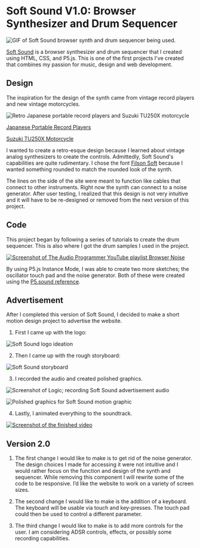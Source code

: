 # Soft Sound V1.0: Browser Synthesizer and Drum Sequencer

![GIF of Soft Sound browser synth and drum sequencer being used.](assets/readme/soft-sound-v1-demo.gif)

[Soft Sound](https://alextownson.github.io/soft-sound/) is a browser synthesizer and drum sequencer that I created using HTML, CSS, and P5.js. This is one of the first projects I've created that combines my passion for music, design and web development. 

## Design 

The inspiration for the design of the synth came from vintage record players and new vintage motorcycles. 

![Retro Japanese portable record players and Suzuki TU250X motorcycle](assets/readme/ATownson_PhaseOne_Page_4.png)

[Japanese Portable Record Players](https://www.spoon-tamago.com/2016/07/21/an-exhibition-of-japanese-portable-record-players/)

[Suzuki TU250X Motorcycle](https://mtrracing.net/Motorcycles-Suzuki-TU250X-2019-Woonsocket-RI-b2c6b4e1-ecee-4cae-b442-a96e00844516)

I wanted to create a retro-esque design because I learned about vintage analog synthesizers to create the controls. Admittedly, Soft Sound's capabilities are quite rudimentary. I chose the font [Filson Soft](https://fonts.adobe.com/fonts/filson) because I wanted something rounded to match the rounded look of the synth.

The lines on the side of the site were meant to function like cables that connect to other instruments. Right now the synth can connect to a noise generator. After user testing, I realized that this design is not very intuitive and it will have to be re-designed or removed from the next version of this project.

## Code

This project began by following a series of tutorials to create the drum sequencer. This is also where I got the drum samples I used in the project. 

[![Screenshot of The Audio Programmer YouTube playlist Browser Noise](assets/readme/tutorial.png)](https://www.youtube.com/watch?v=mmluIbsmvoY&list=PLLgJJsrdwhPywJe2TmMzYNKHdIZ3PASbr&ab_channel=TheAudioProgrammer)

By using P5.js Instance Mode, I was able to create two more sketches; the oscillator touch pad and the noise generator. Both of these were created using the [P5.sound reference](https://p5js.org/reference/#/libraries/p5.sound). 

## Advertisement

After I completed this version of Soft Sound, I decided to make a short motion design project to advertise the website. 

1. First I came up with the logo: 

![Soft Sound logo ideation](assets/readme/ATownson_PhaseOne_Page_5.png)

2. Then I came up with the rough storyboard:

![Soft Sound storyboard](assets/readme/ATownson_PhaseOne_Page_6.png)

3. I recorded the audio and created polished graphics.

![Screenshot of Logic; recording Soft Sound advertisement audio](assets/readme/soft-sound-audio.png)

![Polished graphics for Soft Sound motion graphic](assets/readme/design-board.png)

4. Lastly, I animated everything to the soundtrack.

[![Screenshot of the finished video](assets/readme/soft-sound-preview.gif)](https://vimeo.com/559910995)

## Version 2.0

1. The first change I would like to make is to get rid of the noise generator. The design choices I made for accessing it were not intuitive and I would rather focus on the function and design of the synth and sequencer. While removing this component I will rewrite some of the code to be responsive. I’d like the website to work on a variety of screen sizes. 

2. The second change I would like to make is the addition of a keyboard. The keyboard will be usable via touch and key-presses. The touch pad could then be used to control a different parameter. 

3. The third change I would like to make is to add more controls for the user. I am considering ADSR controls, effects, or possibly some recording capabilities.